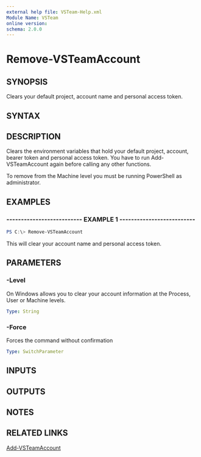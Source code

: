 ```yaml
---
external help file: VSTeam-Help.xml
Module Name: VSTeam
online version:
schema: 2.0.0
---
```


# Remove-VSTeamAccount

## SYNOPSIS

Clears your default project, account name and personal access token.

## SYNTAX

## DESCRIPTION

Clears the environment variables that hold your default project, account, bearer token and personal access token. You have to run Add-VSTeamAccount again before calling any other functions.

To remove from the Machine level you must be running PowerShell as administrator.

## EXAMPLES

### -------------------------- EXAMPLE 1 --------------------------

```PowerShell
PS C:\> Remove-VSTeamAccount
```

This will clear your account name and personal access token.

## PARAMETERS

### -Level

On Windows allows you to clear your account information at the Process, User or Machine levels.

```yaml
Type: String
```

### -Force

Forces the command without confirmation

```yaml
Type: SwitchParameter
```

## INPUTS

## OUTPUTS

## NOTES

## RELATED LINKS

[Add-VSTeamAccount](Add-VSTeamAccount.md)